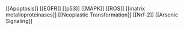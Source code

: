 [[Apoptosis]]
[[EGFR]]
[[p53]]
[[MAPK]]
[[ROS]]
[[matrix metalloproteinases]]
[[Neoplastic Transformation]]
[[Nrf-2]]
[[Arsenic Signaling]]

